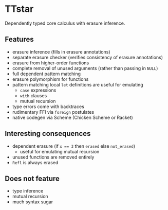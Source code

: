 # TTstar

Dependently typed core calculus with erasure inference.

## Features

* erasure inference (fills in erasure annotations)
* separate erasure checker (verifies consistency of erasure annotations)
* erasure from higher-order functions
* complete removal of unused arguments (rather than passing in `NULL`)
* full dependent pattern matching
* erasure polymorphism for functions
* pattern matching local `let` definitions are useful for emulating
    * `case` expressions
    * `with` clauses
    * mutual recursion
* type errors come with backtraces
* rudimentary FFI via `foreign` postulates
* native codegen via Scheme (Chicken Scheme or Racket)

## Interesting consequences

* dependent erasure (if `x == 3` then `erased` else `not_erased`)
    * useful for emulating mutual recursion
* unused functions are removed entirely
* `Refl` is always erased

## Does not feature

* type inference
* mutual recursion
* much syntax sugar

<!--
Besides what the original paper had, we have:
* [M] support of inductive families and full dependent pattern matching
    * M-L avoids this entirely
* [MP] erasure polymorphism for let-bound names (includes top-level)
    * but not lambda-bound names
* checkable result of erasure
* an erasure calculus
* equivalence of pattern clauses vs. case trees
* pruning case trees
* local pattern-matching clauses in let
    * actually, let is fully equivalent to top-level
    * only one definition per let at the moment; absolutely not necessary, I just can't be bothered to invent good syntax for it
* separate typechecker that checks the result of inference

Symbols:
* [P] = improvement over previous paper, [M] = improvement over Mishra-Linger


### TODO
* good error reporting
* first-order evars for unlimited-rank polymorphism
* mutual recursion
    * this is fairly easy but it requires clumsy propagation of constraints
    * (iterate checking of Defs until the set of constraints does not change)
    * leave out of paper
    * if let f, g in X, then while checking body of f, we have empty set of constraints for g
    * therefore the reference to g in the body of f puts wrong constraints in
    * also implementable by non-mutual recursion with an extra tag argument

#### Short-term TODO
* fix mutual recursion in the implementation
    * then fix typing rules in the paper
* continue with the proofs in the paper
* This rule is disgustingly complicated but it just says "take all
known equalities and rewrite everything".
* Resolve telescopicness of lets. Let is not telescopic because it's
mutually recursive. Fix that.
* Probably nothing is telescopic in the Greek.

### Secondary features
* backtrace in typechecker
* erasure explorer (defunct)
* including very dependent functions
* erasure of whole functions (dead function removal)
* recursion
* every binder is a `Def`
* `Refl` is erased
-->
